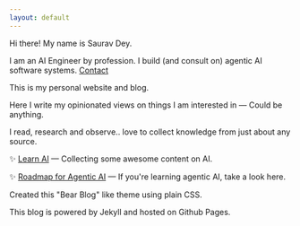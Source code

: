 ```yaml
---
layout: default
---
```


Hi there! My name is Saurav Dey. 

I am an AI Engineer by profession. I build (and consult on) agentic AI software systems. [Contact](/contact)

This is my personal website and blog.

Here I write my opinionated views on things I am interested in — Could be anything.

I read, research and observe.. love to collect knowledge from just about any source.

✨ [Learn AI](/learn-ai) — Collecting some awesome content on AI.

✨ [Roadmap for Agentic AI](/agentic-ai) — If you're learning agentic AI, take a look here.

Created this "Bear Blog" like theme using plain CSS.

This blog is powered by Jekyll and hosted on Github Pages.
